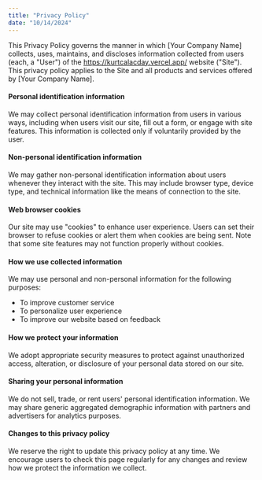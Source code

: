 ```yaml
---
title: "Privacy Policy"
date: "10/14/2024"
---
```


This Privacy Policy governs the manner in which [Your Company Name] collects, uses, maintains, and discloses information collected from users (each, a "User") of the <https://kurtcalacday.vercel.app/> website ("Site"). This privacy policy applies to the Site and all products and services offered by [Your Company Name].

#### Personal identification information

We may collect personal identification information from users in various ways, including when users visit our site, fill out a form, or engage with site features. This information is collected only if voluntarily provided by the user.

#### Non-personal identification information

We may gather non-personal identification information about users whenever they interact with the site. This may include browser type, device type, and technical information like the means of connection to the site.

#### Web browser cookies

Our site may use "cookies" to enhance user experience. Users can set their browser to refuse cookies or alert them when cookies are being sent. Note that some site features may not function properly without cookies.

#### How we use collected information

We may use personal and non-personal information for the following purposes:

- To improve customer service
- To personalize user experience
- To improve our website based on feedback

#### How we protect your information

We adopt appropriate security measures to protect against unauthorized access, alteration, or disclosure of your personal data stored on our site.

#### Sharing your personal information

We do not sell, trade, or rent users' personal identification information. We may share generic aggregated demographic information with partners and advertisers for analytics purposes.

#### Changes to this privacy policy

We reserve the right to update this privacy policy at any time. We encourage users to check this page regularly for any changes and review how we protect the information we collect.
